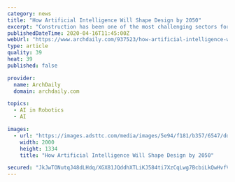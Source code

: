 ```yaml
---
category: news
title: "How Artificial Intelligence Will Shape Design by 2050"
excerpt: "Construction has been one of the most challenging sectors for artificial intelligence. British multinational infrastructure company Balfour Beatty published their predictions for 2050 in their Innovation Paper. The report outlines a series of conclusions: robots will work in teams to build complex structures using dynamic new materials ..."
publishedDateTime: 2020-04-16T11:45:00Z
webUrl: "https://www.archdaily.com/937523/how-artificial-intelligence-will-shape-design-by-2050"
type: article
quality: 39
heat: 39
published: false

provider:
  name: ArchDaily
  domain: archdaily.com

topics:
  - AI in Robotics
  - AI

images:
  - url: "https://images.adsttc.com/media/images/5e94/f181/b357/6547/dd00/040a/large_jpg/ICD-ITKE.jpg?1586819442"
    width: 2000
    height: 1334
    title: "How Artificial Intelligence Will Shape Design by 2050"

secured: "JkJwTONutqJ48dLHdq/XGX81JQddhXTLiKJ584ti7XzCqLwg7BcbiLkQwHvfVgfdL1PYRv1Yvp/cqP2NkB06LxTojIPLdmOGYUSvnNWkwt7k3eK4k6x62SBSxNHUu7tUC5lZxJ79wrhbCkO8dx18n3UfTxvmiC4/H828z7PS9ZWG8tUvsB6KELrOD3ekQST1S2Nkk4mS26rtS5PgVvHgJnV6XRgnfcismQo0szpKUeBfE6xxJ38F0nSbQGSwWOY+eOsZWME6mbrEWiF3jnEoGIxXZVQiZOWnCdS6p1xsBsGauVatP3WCr+8ntu9Ov16V;WmNA0stAyoHgIPeRt3f/2Q=="
---
```


